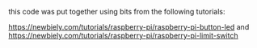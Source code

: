 this code was put together using bits from the following tutorials:

https://newbiely.com/tutorials/raspberry-pi/raspberry-pi-button-led and
https://newbiely.com/tutorials/raspberry-pi/raspberry-pi-limit-switch
